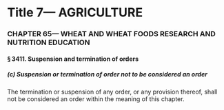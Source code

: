 
# Title 7— AGRICULTURE
### CHAPTER 65— WHEAT AND WHEAT FOODS RESEARCH AND NUTRITION EDUCATION
#### § 3411. Suspension and termination of orders
##### (c) Suspension or termination of order not to be considered an order

The termination or suspension of any order, or any provision thereof, shall not be considered an order within the meaning of this chapter.
